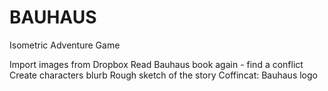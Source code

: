 # BAUHAUS
Isometric Adventure Game

Import images from Dropbox Read Bauhaus book again - find a conflict Create characters blurb Rough sketch of the story Coffincat: Bauhaus logo    
